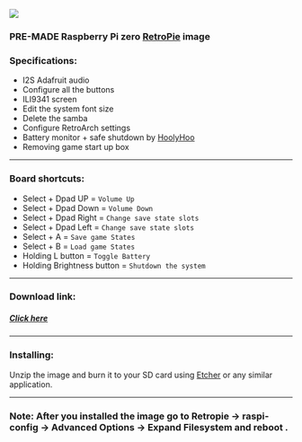 ![](https://raw.githubusercontent.com/Gameboypi/SPW/master/images/retropie.png)
### PRE-MADE Raspberry Pi zero [RetroPie](https://retropie.org.uk/) image
 
### Specifications:
- I2S Adafruit audio
- Configure all the buttons
- ILI9341 screen
- Edit the system font size 
- Delete the samba 
- Configure RetroArch settings
- Battery monitor + safe shutdown by [HoolyHoo](https://github.com/HoolyHoo/Mintybatterymonitor)
- Removing game start up box

-----

### Board shortcuts:

- Select + Dpad UP = `Volume Up`
- Select + Dpad Down = `Volume Down`
- Select + Dpad Right = `Change save state slots`
- Select + Dpad Left = `Change save state slots`
- Select + A = `Save game States`
- Select + B = `Load game States`
- Holding L button = `Toggle Battery`
- Holding Brightness button = `Shutdown the system`

-----

### Download link:
##### [Click here](https://www.mediafire.com/file/nraf0f8q0h4alni/SPW_v1.zip)

-----

### Installing:
Unzip the image and burn it to your SD card using [Etcher](https://etcher.io/) or any similar application.

-----

### Note: After you installed the image go to Retropie -> raspi-config -> Advanced Options -> Expand Filesystem and reboot . 
